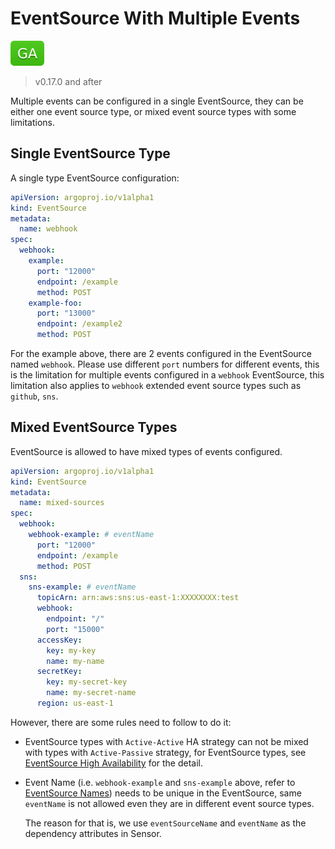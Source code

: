 # EventSource With Multiple Events

![GA](../assets/ga.svg)

> v0.17.0 and after

Multiple events can be configured in a single EventSource, they can be either
one event source type, or mixed event source types with some limitations.

## Single EventSource Type

A single type EventSource configuration:

```yaml
apiVersion: argoproj.io/v1alpha1
kind: EventSource
metadata:
  name: webhook
spec:
  webhook:
    example:
      port: "12000"
      endpoint: /example
      method: POST
    example-foo:
      port: "13000"
      endpoint: /example2
      method: POST
```

For the example above, there are 2 events configured in the EventSource named
`webhook`. Please use different `port` numbers for different events, this is the
limitation for multiple events configured in a `webhook` EventSource, this
limitation also applies to `webhook` extended event source types such as
`github`, `sns`.

## Mixed EventSource Types

EventSource is allowed to have mixed types of events configured.

```yaml
apiVersion: argoproj.io/v1alpha1
kind: EventSource
metadata:
  name: mixed-sources
spec:
  webhook:
    webhook-example: # eventName
      port: "12000"
      endpoint: /example
      method: POST
  sns:
    sns-example: # eventName
      topicArn: arn:aws:sns:us-east-1:XXXXXXXX:test
      webhook:
        endpoint: "/"
        port: "15000"
      accessKey:
        key: my-key
        name: my-name
      secretKey:
        key: my-secret-key
        name: my-secret-name
      region: us-east-1
```

However, there are some rules need to follow to do it:

- EventSource types with `Active-Active` HA strategy can not be mixed with types
  with `Active-Passive` strategy, for EventSource types, see
  [EventSource High Availability](ha.md) for the detail.

- Event Name (i.e. `webhook-example` and `sns-example` above, refer to
  [EventSource Names](naming.md)) needs to be unique in the EventSource, same
  `eventName` is not allowed even they are in different event source types.

  The reason for that is, we use `eventSourceName` and `eventName` as the
  dependency attributes in Sensor.
